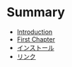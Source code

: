 # Summary

* [Introduction](README.md)
* [First Chapter](chapter1.md)
* [インストール](install.md)
* [リンク](link.md)

